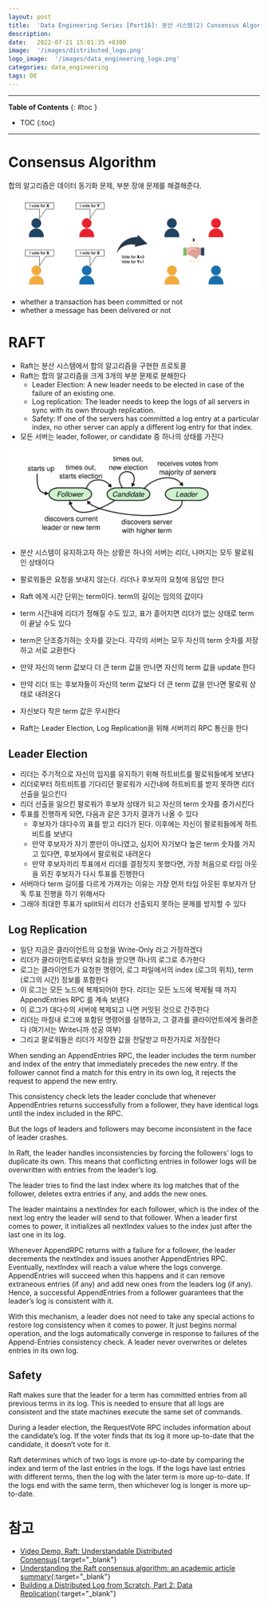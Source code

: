 ```yaml
---
layout: post
title:  'Data Engineering Series [Part16]: 분산 시스템(2) Consensus Algorithm'
description: 
date:   2022-07-21 15:01:35 +0300
image:  '/images/distributed_logo.png'
logo_image:  '/images/data_engineering_logo.png'
categories: data_engineering
tags: DE
---
```

---

**Table of Contents**
{: #toc }
*  TOC
{:toc}

---

# Consensus Algorithm

합의 알고리즘은 데이터 동기화 문제, 부분 장애 문제를 해결해준다. 

![](/images/dis_sys_8.png)

- whether a transaction has been committed or not
- whether a message has been delivered or not

# RAFT

- Raft는 분산 시스템에서 합의 알고리즘을 구현한 프로토콜
- Raft는 합의 알고리즘을 크게 3개의 부분 문제로 분해한다
  - Leader Election: A new leader needs to be elected in case of the failure of an existing one.
  - Log replication: The leader needs to keep the logs of all servers in sync with its own through replication.
  - Safety: If one of the servers has committed a log entry at a particular index, no other server can apply a different log entry for that index.
- 모든 서버는 leader, follower, or candidate 중 하나의 상태를 가진다

![](/images/dis_sys_9.png)

- 분산 시스템이 유지하고자 하는 상황은 하나의 서버는 리더, 나머지는 모두 팔로워인 상태이다
- 팔로워들은 요청을 보내지 않는다. 리더나 후보자의 요청에 응답만 한다

- Raft 에게 시간 단위는 term이다. term의 길이는 임의의 값이다
- term 시간내에 리더가 정해질 수도 있고, 표가 흩어지면 리더가 없는 상태로 term이 끝날 수도 있다
- term은 단조증가하는 숫자를 갖는다. 각각의 서버는 모두 자신의 term 숫자를 저장하고 서로 교환한다
- 만약 자신의 term 값보다 더 큰 term 값을 만나면 자신의 term 값을 update 한다
- 만약 리더 또는 후보자들이 자신의 term 값보다 더 큰 term 값을 만나면 팔로워 상태로 내려온다
- 자신보다 작은 term 값은 무시한다

- Raft는 Leader Election, Log Replication을 위해 서버끼리 RPC 통신을 한다

## Leader Election

- 리더는 주기적으로 자신의 입지를 유지하기 위해 하트비트를 팔로워들에게 보낸다
- 리더로부터 하트비트를 기다리던 팔로워가 시간내에 하트비트를 받지 못하면 리더 선출을 일으킨다
- 리더 선출을 일으킨 팔로워가 후보자 상태가 되고 자신의 term 숫자를 증가시킨다
- 투표를 진행하게 되면, 다음과 같은 3가지 결과가 나올 수 있다
  - 후보자가 대다수의 표를 받고 리더가 된다. 이후에는 자신이 팔로워들에게 하트비트를 보낸다
  - 만약 후보자가 자기 뿐만이 아니였고, 심지어 자기보다 높은 term 숫자를 가지고 있다면, 후보자에서 팔로워로 내려온다
  - 만약 후보자끼리 투표에서 리더를 결정짓지 못했다면, 가장 처음으로 타임 아웃을 외친 후보자가 다시 투표를 진행한다
- 서버마다 term 길이를 다르게 가져가는 이유는 가장 먼저 타임 아웃된 후보자가 단독 투표 진행을 하기 위해서다
- 그래야 최대한 투표가 split되서 리더가 선출되지 못하는 문제를 방지할 수 있다

## Log Replication

- 일단 지금은 클라이언트의 요청을 Write-Only 라고 가정하겠다
- 리더가 클라이언트로부터 요청을 받으면 하나의 로그로 추가한다
- 로그는 클라이언트가 요청한 명령어, 로그 파일에서의 index (로그의 위치), term (로그의 시간) 정보를 포함한다
- 이 로그는 모든 노드에 복제되어야 한다. 리더는 모든 노드에 복제될 때 까지 AppendEntries RPC 를 계속 보낸다
- 이 로그가 대다수의 서버에 복제되고 나면 커밋된 것으로 간주한다
- 리더는 마침내 로그에 포함된 명령어를 실행하고, 그 결과를 클라이언트에게 돌려준다 (여기서는 Write니까 성공 여부)
- 그리고 팔로워들은 리더가 저장한 값을 전달받고 마찬가지로 저장한다


When sending an AppendEntries RPC, the leader includes the term number and index of the entry that immediately precedes the new entry. If the follower cannot find a match for this entry in its own log, it rejects the request to append the new entry.  

This consistency check lets the leader conclude that whenever AppendEntries returns successfully from a follower, they have identical logs until the index included in the RPC.  

But the logs of leaders and followers may become inconsistent in the face of leader crashes.  

In Raft, the leader handles inconsistencies by forcing the followers’ logs to duplicate its own. This means that conflicting entries in follower logs will be overwritten with entries from the leader’s log.  

The leader tries to find the last index where its log matches that of the follower, deletes extra entries if any, and adds the new ones.  

The leader maintains a nextIndex for each follower, which is the index of the next log entry the leader will send to that follower. When a leader first comes to power, it initializes all nextIndex values to the index just after the last one in its log.  

Whenever AppendRPC returns with a failure for a follower, the leader decrements the nextIndex and issues another AppendEntries RPC. Eventually, nextIndex will reach a value where the logs converge. AppendEntries will succeed when this happens and it can remove extraneous entries (if any) and add new ones from the leaders log (if any). Hence, a successful AppendEntries from a follower guarantees that the leader’s log is consistent with it.  

With this mechanism, a leader does not need to take any special actions to restore log consistency when it comes to power. It just begins normal operation, and the logs automatically converge in response to failures of the Append-Entries consistency check. A leader never overwrites or deletes entries in its own log.  

## Safety

Raft makes sure that the leader for a term has committed entries from all previous terms in its log. This is needed to ensure that all logs are consistent and the state machines execute the same set of commands.  

During a leader election, the RequestVote RPC includes information about the candidate’s log. If the voter finds that its log it more up-to-date that the candidate, it doesn’t vote for it.  

Raft determines which of two logs is more up-to-date by comparing the index and term of the last entries in the logs. If the logs have last entries with different terms, then the log with the later term is more up-to-date. If the logs end with the same term, then whichever log is longer is more up-to-date.  

# 참고

- [Video Demo,  Raft: Understandable Distributed Consensus](http://thesecretlivesofdata.com/raft/){:target="_blank"}
- [Understanding the Raft consensus algorithm: an academic article summary](https://www.freecodecamp.org/news/in-search-of-an-understandable-consensus-algorithm-a-summary-4bc294c97e0d/){:target="_blank"}
- [Building a Distributed Log from Scratch, Part 2: Data Replication](https://bravenewgeek.com/building-a-distributed-log-from-scratch-part-2-data-replication/){:target="_blank"}